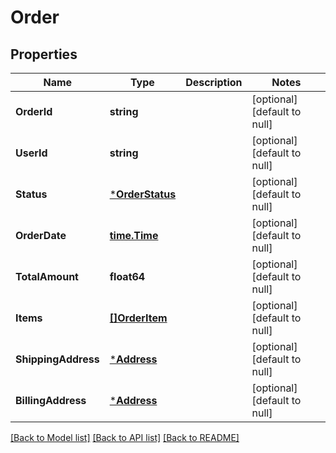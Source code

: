 # Order

## Properties
Name | Type | Description | Notes
------------ | ------------- | ------------- | -------------
**OrderId** | **string** |  | [optional] [default to null]
**UserId** | **string** |  | [optional] [default to null]
**Status** | [***OrderStatus**](OrderStatus.md) |  | [optional] [default to null]
**OrderDate** | [**time.Time**](time.Time.md) |  | [optional] [default to null]
**TotalAmount** | **float64** |  | [optional] [default to null]
**Items** | [**[]OrderItem**](OrderItem.md) |  | [optional] [default to null]
**ShippingAddress** | [***Address**](Address.md) |  | [optional] [default to null]
**BillingAddress** | [***Address**](Address.md) |  | [optional] [default to null]

[[Back to Model list]](../README.md#documentation-for-models) [[Back to API list]](../README.md#documentation-for-api-endpoints) [[Back to README]](../README.md)

